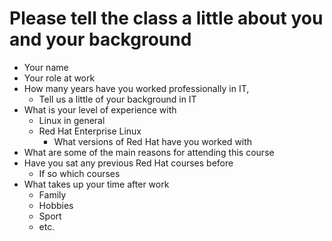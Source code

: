 # Please tell the class a little about you and your background

- Your name
- Your role at work
- How many years have you worked professionally in IT,
  - Tell us a little of your background in IT
- What is your level of experience with
  - Linux in general
  - Red Hat Enterprise Linux
    - What versions of Red Hat have you worked with
- What are some of the main reasons for attending this course
- Have you sat any previous Red Hat courses before
  - If so which courses
- What takes up your time after work
  - Family
  - Hobbies
  - Sport
  - etc.
